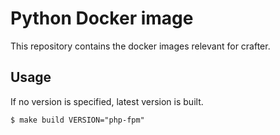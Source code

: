 # Python Docker image

This repository contains the docker images relevant for crafter.

## Usage

If no version is specified, latest version is built.
```
$ make build VERSION="php-fpm"
```
